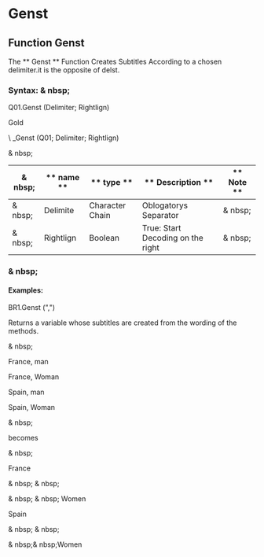 # Genst

## Function Genst

The ** Genst ** Function Creates Subtitles According to a chosen delimiter.it is the opposite of delst.

### Syntax: & nbsp;

Q01.Genst (Delimiter; Rightlign)

Gold

\ _Genst (Q01; Delimiter; Rightlign)

& nbsp;

| & nbsp; | ** name ** | ** type ** | ** Description ** | ** Note ** |
| --- | --- | --- | --- | --- |
| & nbsp; | Delimite | Character Chain | Oblogatorys Separator | & nbsp; |
| & nbsp; | Rightlign | Boolean | True: Start Decoding on the right | & nbsp; |


### & nbsp;

#### Examples:

BR1.Genst (",")

Returns a variable whose subtitles are created from the wording of the methods.

& nbsp;

France, man

France, Woman

Spain, man

Spain, Woman

& nbsp;

becomes

& nbsp;

France

& nbsp; & nbsp;

& nbsp; & nbsp; Women

Spain

& nbsp; & nbsp;

& nbsp;& nbsp;Women